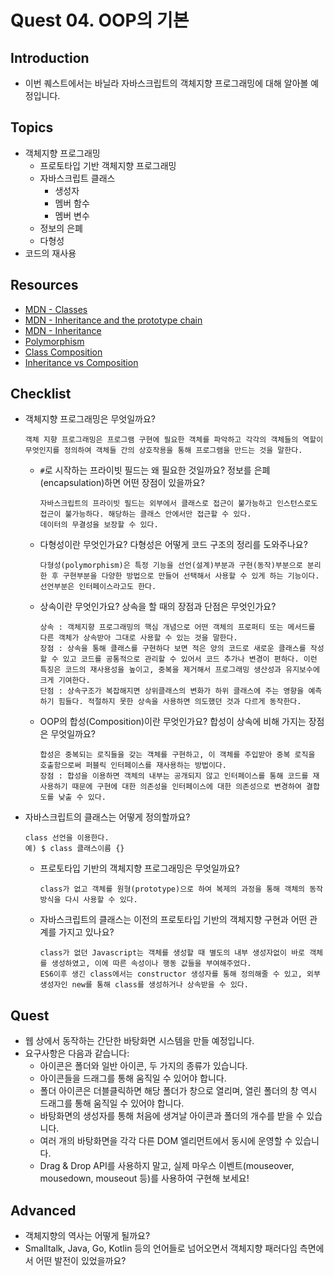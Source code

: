 # Quest 04. OOP의 기본

## Introduction

- 이번 퀘스트에서는 바닐라 자바스크립트의 객체지향 프로그래밍에 대해 알아볼 예정입니다.

## Topics

- 객체지향 프로그래밍
  - 프로토타입 기반 객체지향 프로그래밍
  - 자바스크립트 클래스
    - 생성자
    - 멤버 함수
    - 멤버 변수
  - 정보의 은폐
  - 다형성
- 코드의 재사용

## Resources

- [MDN - Classes](https://developer.mozilla.org/ko/docs/Web/JavaScript/Reference/Classes)
- [MDN - Inheritance and the prototype chain](https://developer.mozilla.org/ko/docs/Web/JavaScript/Inheritance_and_the_prototype_chain)
- [MDN - Inheritance](https://developer.mozilla.org/ko/docs/Learn/JavaScript/Objects/Inheritance)
- [Polymorphism](https://medium.com/@viktor.kukurba/object-oriented-programming-in-javascript-3-polymorphism-fb564c9f1ce8)
- [Class Composition](https://alligator.io/js/class-composition/)
- [Inheritance vs Composition](https://woowacourse.github.io/javable/post/2020-05-18-inheritance-vs-composition/)

## Checklist

- 객체지향 프로그래밍은 무엇일까요?
  ```
  객체 지향 프로그래밍은 프로그램 구현에 필요한 객체를 파악하고 각각의 객체들의 역할이 무엇인지를 정의하여 객체들 간의 상호작용을 통해 프로그램을 만드는 것을 말한다.
  ```
  - `#`로 시작하는 프라이빗 필드는 왜 필요한 것일까요? 정보를 은폐
    (encapsulation)하면 어떤 장점이 있을까요?
    ```
    자바스크립트의 프라이빗 필드는 외부에서 클래스로 접근이 불가능하고 인스턴스로도 접근이 불가능하다. 해당하는 클래스 안에서만 접근할 수 있다.
    데이터의 무결성을 보장할 수 있다.
    ```
  - 다형성이란 무엇인가요? 다형성은 어떻게 코드 구조의 정리를 도와주나요?
    ```
    다형성(polymorphism)은 특정 기능을 선언(설계)부분과 구현(동작)부분으로 분리한 후 구현부분을 다양한 방법으로 만들어 선택해서 사용할 수 있게 하는 기능이다. 선언부분은 인터페이스라고도 한다.
    ```
  - 상속이란 무엇인가요? 상속을 할 때의 장점과 단점은 무엇인가요?
    ```
    상속 : 객체지향 프로그래밍의 핵심 개념으로 어떤 객체의 프로퍼티 또는 메서드를 다른 객체가 상속받아 그대로 사용할 수 있는 것을 말한다.
    장점 : 상속을 통해 클래스를 구현하다 보면 적은 양의 코드로 새로운 클래스를 작성할 수 있고 코드를 공통적으로 관리할 수 있어서 코드 추가나 변경이 편하다. 이런 특징은 코드의 재사용성을 높이고, 중복을 제거해서 프로그래밍 생산성과 유지보수에 크게 기여한다.
    단점 : 상속구조가 복잡해지면 상위클래스의 변화가 하위 클래스에 주는 영향을 예측하기 힘들다. 적절하지 못한 상속을 사용하면 의도했던 것과 다르게 동작한다.
    ```
  - OOP의 합성(Composition)이란 무엇인가요? 합성이 상속에 비해 가지는 장점은 무엇일까요?
    ```
    합성은 중복되는 로직들을 갖는 객체를 구현하고, 이 객체를 주입받아 중복 로직을 호출함으로써 퍼블릭 인터페이스를 재사용하는 방법이다.
    장점 : 합성을 이용하면 객체의 내부는 공개되지 않고 인터페이스를 통해 코드를 재사용하기 때문에 구현에 대한 의존성을 인터페이스에 대한 의존성으로 변경하여 결합도를 낮출 수 있다.
    ```
- 자바스크립트의 클래스는 어떻게 정의할까요?
  ```
  class 선언을 이용한다.
  예) $ class 클래스이름 {}
  ```
  - 프로토타입 기반의 객체지향 프로그래밍은 무엇일까요?
    ```
    class가 없고 객체를 원형(prototype)으로 하여 복제의 과정을 통해 객체의 동작 방식을 다시 사용할 수 있다.
    ```
  - 자바스크립트의 클래스는 이전의 프로토타입 기반의 객체지향 구현과 어떤 관계를 가지고 있나요?
    ```
    class가 없던 Javascript는 객체를 생성할 때 별도의 내부 생성자없이 바로 객체를 생성하였고, 이에 따른 속성이나 행동 값들을 부여해주었다.
    ES6이후 생긴 class에서는 constructor 생성자를 통해 정의해줄 수 있고, 외부 생성자인 new를 통해 class를 생성하거나 상속받을 수 있다.
    ```

## Quest

- 웹 상에서 동작하는 간단한 바탕화면 시스템을 만들 예정입니다.
- 요구사항은 다음과 같습니다:
  - 아이콘은 폴더와 일반 아이콘, 두 가지의 종류가 있습니다.
  - 아이콘들을 드래그를 통해 움직일 수 있어야 합니다.
  - 폴더 아이콘은 더블클릭하면 해당 폴더가 창으로 열리며, 열린 폴더의 창 역시 드래그를 통해 움직일 수 있어야 합니다.
  - 바탕화면의 생성자를 통해 처음에 생겨날 아이콘과 폴더의 개수를 받을 수 있습니다.
  - 여러 개의 바탕화면을 각각 다른 DOM 엘리먼트에서 동시에 운영할 수 있습니다.
  - Drag & Drop API를 사용하지 말고, 실제 마우스 이벤트(mouseover, mousedown, mouseout 등)를 사용하여 구현해 보세요!

## Advanced

- 객체지향의 역사는 어떻게 될까요?
- Smalltalk, Java, Go, Kotlin 등의 언어들로 넘어오면서 객체지향 패러다임 측면에서 어떤 발전이 있었을까요?
